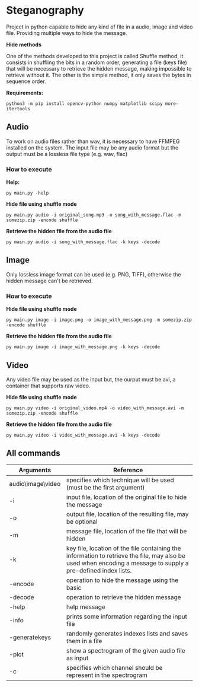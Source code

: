 # Steganography

Project in python capable to hide any kind of file in a audio, image and video file. Providing multiple ways to hide the message.


**Hide methods**

One of the methods developed to this project is called Shuffle method, it consists in shuffling the bits in a random
order, generating a file (keys file) that will be necessary to retrieve the hidden message, making impossible to retrieve without it. The other is the simple method, it only saves the bytes in sequence order.

**Requirements:**
```
python3 -m pip install opencv-python numpy matplotlib scipy more-itertools
```

## Audio

To work on audio files rather than wav, it is necessary to have FFMPEG installed on the system. The input file may be any audio format but the output must be a lossless file type (e.g. wav, flac)

### How to execute

**Help:**
```
py main.py -help
```

**Hide file using shuffle mode**
```
py main.py audio -i original_song.mp3 -o song_with_message.flac -m somezip.zip -encode shuffle
```

**Retrieve the hidden file from the audio file**
```
py main.py audio -i song_with_message.flac -k keys -decode
```

## Image
Only lossless image format can be used (e.g. PNG, TIFF), otherwise the hidden message can't be retrieved.

### How to execute

**Hide file using shuffle mode**
```
py main.py image -i image.png -o image_with_message.png -m somezip.zip -encode shuffle
```

**Retrieve the hidden file from the audio file**
```
py main.py image -i image_with_message.png -k keys -decode
```

## Video
Any video file may be used as the input but, the ourput must be avi, a container that supports raw video.

**Hide file using shuffle mode**
```
py main.py video -i original_video.mp4 -o video_with_message.avi -m somezip.zip -encode shuffle
```

**Retrieve the hidden file from the audio file**
```
py main.py video -i video_with_message.avi -k keys -decode
```

## All commands

| Arguments       |Reference                         |
|----------------|-------------------------------|
|audio\image\video|specifies which technique will be used (must be the first argument) 
|-i|input file, location of the original file to hide the message           |
|-o         |output file, location of the resulting file, may be optional           |
|-m          |message file, location of the file that will be hidden|
|-k |key file, location of the file containing the information to retrieve the file, may also be used when encoding a message to supply a pre-defined index lists.|
|-encode|operation to hide the message using the basic|shuffle method, if no method is supplied the default will be basic|
|-decode|operation to retrieve the hidden message|
|-help| help message|
|-info|prints some information regarding the input file|
|-generatekeys|randomly generates indexes lists and saves them in a file|
|-plot|show a spectrogram of the given audio file as input|
|-c|specifies which channel should be represent in the spectrogram|
